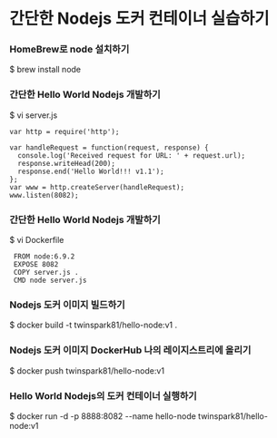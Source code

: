 # 간단한 Nodejs 도커 컨테이너 실습하기

### HomeBrew로 node 설치하기
$ brew install node

### 간단한 Hello World Nodejs 개발하기
$ vi server.js
~~~
var http = require('http');

var handleRequest = function(request, response) {
  console.log('Received request for URL: ' + request.url);
  response.writeHead(200);
  response.end('Hello World!!! v1.1');
};
var www = http.createServer(handleRequest);
www.listen(8082);
~~~

### 간단한 Hello World Nodejs 개발하기
$ vi Dockerfile
~~~
 FROM node:6.9.2
 EXPOSE 8082
 COPY server.js .
 CMD node server.js
~~~
### Nodejs 도커 이미지 빌드하기
$ docker build -t twinspark81/hello-node:v1 .

### Nodejs 도커 이미지 DockerHub 나의 레이지스트리에 올리기
$ docker push twinspark81/hello-node:v1 

### Hello World Nodejs의 도커 컨테이너 실행하기
$ docker run -d -p 8888:8082 --name hello-node twinspark81/hello-node:v1
